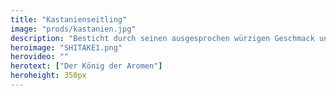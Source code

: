 ```yaml
---
title: "Kastanienseitling"
image: "prods/kastanien.jpg"
description: "Besticht durch seinen ausgesprochen würzigen Geschmack und nussige Noten, die an gebrannte Mandeln erinnern."
heroimage: "SHITAKE1.png"
herovideo: ""
herotext: ["Der König der Aromen"]
heroheight: 350px
---
```

